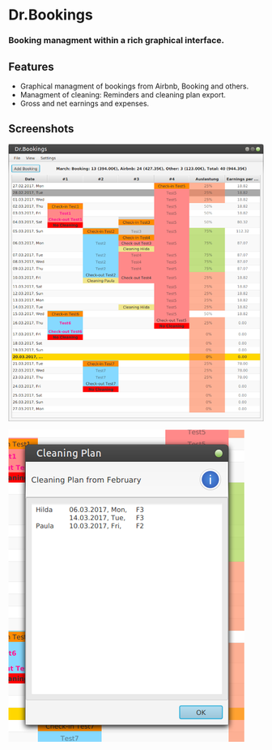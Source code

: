 # Dr.Bookings

### Booking managment within a rich graphical interface.

## Features

+ Graphical managment of bookings from Airbnb, Booking and others.
+ Managment of cleaning: Reminders and cleaning plan export.
+ Gross and net earnings and expenses.

## Screenshots

![alt text](screenshots/drbookings001.png)

![alt text](screenshots/drbookings002.png)
